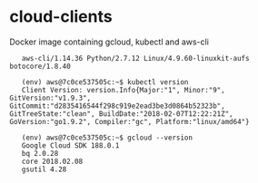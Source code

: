 # cloud-clients

Docker image containing gcloud, kubectl and aws-cli

```(env) aws@7c0ce537505c:~$ aws --version
   aws-cli/1.14.36 Python/2.7.12 Linux/4.9.60-linuxkit-aufs botocore/1.8.40

   (env) aws@7c0ce537505c:~$ kubectl version
   Client Version: version.Info{Major:"1", Minor:"9", GitVersion:"v1.9.3", GitCommit:"d2835416544f298c919e2ead3be3d0864b52323b", GitTreeState:"clean", BuildDate:"2018-02-07T12:22:21Z", GoVersion:"go1.9.2", Compiler:"gc", Platform:"linux/amd64"}

   (env) aws@7c0ce537505c:~$ gcloud --version
   Google Cloud SDK 188.0.1
   bq 2.0.28
   core 2018.02.08
   gsutil 4.28
   ```